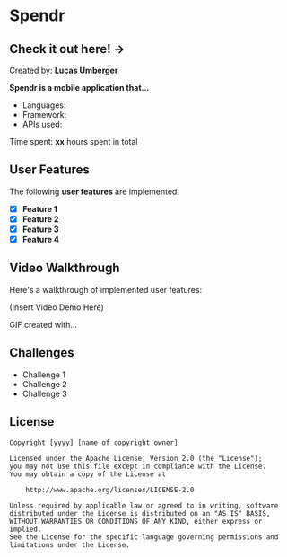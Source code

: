 # Spendr

## Check it out here! ->

Created by: **Lucas Umberger**

**Spendr is a mobile application that...**

 - Languages: 
 - Framework:
 - APIs used:

Time spent: **xx** hours spent in total

## User Features

The following **user features** are implemented:

- [x] **Feature 1**
- [x] **Feature 2**
- [x] **Feature 3**
- [x] **Feature 4**

## Video Walkthrough

Here's a walkthrough of implemented user features:

(Insert Video Demo Here)

GIF created with...

## Challenges

  - Challenge 1
  - Challenge 2
  - Challenge 3

## License

    Copyright [yyyy] [name of copyright owner]

    Licensed under the Apache License, Version 2.0 (the "License");
    you may not use this file except in compliance with the License.
    You may obtain a copy of the License at

        http://www.apache.org/licenses/LICENSE-2.0

    Unless required by applicable law or agreed to in writing, software
    distributed under the License is distributed on an "AS IS" BASIS,
    WITHOUT WARRANTIES OR CONDITIONS OF ANY KIND, either express or implied.
    See the License for the specific language governing permissions and
    limitations under the License.
